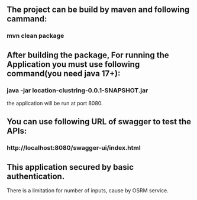 ## The project can be build by maven and following cammand:
### mvn clean package

## After building the package, For running the Application you must use following command(you need java 17+):
### java -jar location-clustring-0.0.1-SNAPSHOT.jar
the application will be run at port 8080.

## You can use following URL of swagger to test the APIs:
### http://localhost:8080/swagger-ui/index.html

## This application secured by basic authentication.

There is a limitation for number of inputs, cause by OSRM service.
